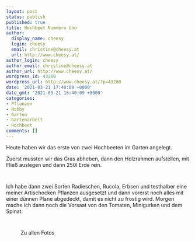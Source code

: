```yaml
---
layout: post
status: publish
published: true
title: Hochbeet Nummero Uno
author:
  display_name: cheesy
  login: cheesy
  email: christine@cheesy.at
  url: http://www.cheesy.at/
author_login: cheesy
author_email: christine@cheesy.at
author_url: http://www.cheesy.at/
wordpress_id: 43260
wordpress_url: http://www.cheesy.at/?p=43260
date: '2021-03-21 17:40:09 +0000'
date_gmt: '2021-03-21 16:40:09 +0000'
categories:
- Pflanzen
- Hobby
- Garten
- Gartenarbeit
- Hochbeet
comments: []
---
```

<!-- wp:paragraph -->
Heute haben wir das erste von zwei Hochbeeten im Garten angelegt.
<!-- /wp:paragraph -->
<!-- wp:paragraph -->
Zuerst mussten wir das Gras abheben, dann den Holzrahmen aufstellen, mit Fließ auslegen und dann 250l Erde rein.
<!-- /wp:paragraph -->
<!-- wp:image {"id":43250} -->
<figure class="wp-block-image"><img src="{% link _fotos/leben-in-belfast/2021-2/hochbeet-nummer-1/Hochbeet-Nummer-1-002.jpg %}" alt="" class="wp-image-43250"></figure>
<!-- /wp:image -->
<!-- wp:image {"id":43252} -->
<figure class="wp-block-image"><img src="{% link _fotos/leben-in-belfast/2021-2/hochbeet-nummer-1/Hochbeet-Nummer-1-004.jpg %}" alt="" class="wp-image-43252"></figure>
<!-- /wp:image -->
<!-- wp:paragraph -->
Ich habe dann zwei Sorten Radieschen, Rucola, Erbsen und testhalber eine meiner Artischocken Pflanzen ausgesetzt und dann vorerst noch alles mit einer dünnen Plane abgedeckt, damit es nicht zu frostig wird.
<!-- /wp:paragraph -->
<!-- wp:paragraph -->
Morgen mache ich dann noch die Vorsaat von den Tomaten, Minigurken und dem Spinat.
<!-- /wp:paragraph -->
<!-- wp:image {"id":43253} -->
<figure class="wp-block-image"><img src="{% link _fotos/leben-in-belfast/2021-2/hochbeet-nummer-1/Hochbeet-Nummer-1-005.jpg %}" alt="" class="wp-image-43253"></figure>
<!-- /wp:image -->
<!-- wp:image {"id":43255} -->
<figure class="wp-block-image"><img src="{% link _fotos/leben-in-belfast/2021-2/hochbeet-nummer-1/Hochbeet-Nummer-1-007.jpg %}" alt="" class="wp-image-43255"></figure>
<!-- /wp:image -->
<!-- wp:image {"id":43256,"linkDestination":"custom"} -->
<figure class="wp-block-image"><a href="http://www.cheesy.at/fotos/leben-in-belfast/2021-2/hochbeet-nummer-1/"><img src="{% link _fotos/leben-in-belfast/2021-2/hochbeet-nummer-1/Hochbeet-Nummer-1-008.jpg %}" alt="" class="wp-image-43256"></a><br>
<figcaption>Zu allen Fotos</figcaption>
</figure>
<!-- /wp:image -->
